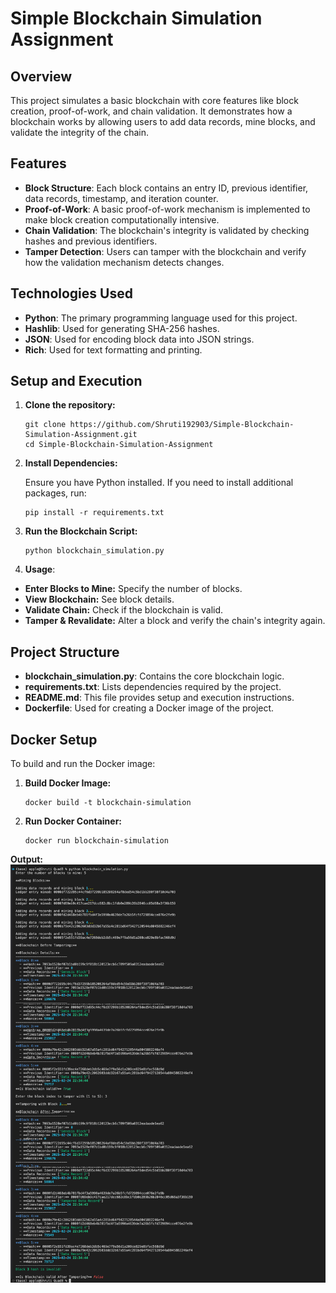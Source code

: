 # Simple Blockchain Simulation Assignment

## Overview

This project simulates a basic blockchain with core features like block creation, proof-of-work, and chain validation. It demonstrates how a blockchain works by allowing users to add data records, mine blocks, and validate the integrity of the chain.

## Features

- **Block Structure**: Each block contains an entry ID, previous identifier, data records, timestamp, and iteration counter.
- **Proof-of-Work**: A basic proof-of-work mechanism is implemented to make block creation computationally intensive.
- **Chain Validation**: The blockchain's integrity is validated by checking hashes and previous identifiers.
- **Tamper Detection**: Users can tamper with the blockchain and verify how the validation mechanism detects changes.

## Technologies Used

- **Python**: The primary programming language used for this project.
- **Hashlib**: Used for generating SHA-256 hashes.
- **JSON**: Used for encoding block data into JSON strings.
- **Rich**: Used for text formatting and printing.
  
## Setup and Execution

1.  **Clone the repository:**

    ```
    git clone https://github.com/Shruti192903/Simple-Blockchain-Simulation-Assignment.git
    cd Simple-Blockchain-Simulation-Assignment
    ```

2.  **Install Dependencies:**

    Ensure you have Python installed. If you need to install additional packages, run:

    ```
    pip install -r requirements.txt
    ```

3.  **Run the Blockchain Script:**

    ```
    python blockchain_simulation.py
    ```

4. **Usage**:
  - **Enter Blocks to Mine:** Specify the number of blocks.
  - **View Blockchain:** See block details.
  - **Validate Chain:** Check if the blockchain is valid.
  - **Tamper & Revalidate:** Alter a block and verify the chain's integrity again.

## Project Structure

- **blockchain_simulation.py**: Contains the core blockchain logic.
- **requirements.txt**: Lists dependencies required by the project.
- **README.md**: This file provides setup and execution instructions.
- **Dockerfile**: Used for creating a Docker image of the project.

## Docker Setup

To build and run the Docker image:

1. **Build Docker Image:**
   ```
   docker build -t blockchain-simulation
   ```
2. **Run Docker Container:**
    ```
    docker run blockchain-simulation
    ```

**Output:**
![Blockchain Simulation Output](Output.png)

##


